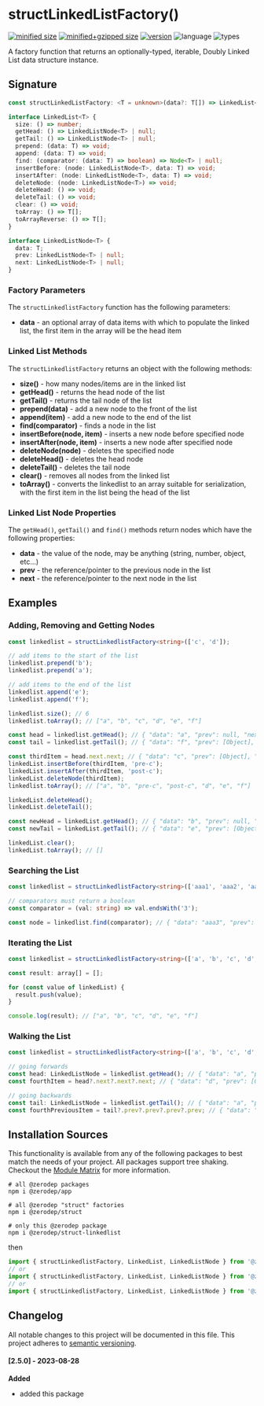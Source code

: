 # structLinkedListFactory()

[![minified size](https://img.shields.io/bundlephobia/min/@zerodep/struct-linkedlist?style=flat-square&color=blue)](https://bundlephobia.com/package/@zerodep/struct-linkedlist)
[![minified+gzipped size](https://img.shields.io/bundlephobia/minzip/@zerodep/struct-linkedlist?style=flat-square&color=blue)](https://bundlephobia.com/package/@zerodep/struct-linkedlist)
[![version](https://img.shields.io/npm/v/@zerodep/struct-linkedlist?style=flat-square&color=blue)](https://www.npmjs.com/package/@zerodep/struct-linkedlist)
![language](https://img.shields.io/badge/typescript-100%25-blue?style=flat-square)
![types](https://img.shields.io/badge/types-included-blue?style=flat-square)

A factory function that returns an optionally-typed, iterable, Doubly Linked List data structure instance.

## Signature

```typescript
const structLinkedListFactory: <T = unknown>(data?: T[]) => LinkedList<T>;

interface LinkedList<T> {
  size: () => number;
  getHead: () => LinkedListNode<T> | null;
  getTail: () => LinkedListNode<T> | null;
  prepend: (data: T) => void;
  append: (data: T) => void;
  find: (comparator: (data: T) => boolean) => Node<T> | null;
  insertBefore: (node: LinkedListNode<T>, data: T) => void;
  insertAfter: (node: LinkedListNode<T>, data: T) => void;
  deleteNode: (node: LinkedListNode<T>) => void;
  deleteHead: () => void;
  deleteTail: () => void;
  clear: () => void;
  toArray: () => T[];
  toArrayReverse: () => T[];
}

interface LinkedListNode<T> {
  data: T;
  prev: LinkedListNode<T> | null;
  next: LinkedListNode<T> | null;
}
```

### Factory Parameters

The `structLinkedlistFactory` function has the following parameters:

- **data** - an optional array of data items with which to populate the linked list, the first item in the array will be the head item

### Linked List Methods

The `structLinkedlistFactory` returns an object with the following methods:

- **size()** - how many nodes/items are in the linked list
- **getHead()** - returns the head node of the list
- **getTail()** - returns the tail node of the list
- **prepend(data)** - add a new node to the front of the list
- **append(item)** - add a new node to the end of the list
- **find(comparator)** - finds a node in the list
- **insertBefore(node, item)** - inserts a new node before specified node
- **insertAfter(node, item)** - inserts a new node after specified node
- **deleteNode(node)** - deletes the specified node
- **deleteHead()** - deletes the head node
- **deleteTail()** - deletes the tail node
- **clear()** - removes all nodes from the linked list
- **toArray()** - converts the linkedlist to an array suitable for serialization, with the first item in the list being the head of the list

### Linked List Node Properties

The `getHead()`, `getTail()` and `find()` methods return nodes which have the following properties:

- **data** - the value of the node, may be anything (string, number, object, etc...)
- **prev** - the reference/pointer to the previous node in the list
- **next** - the reference/pointer to the next node in the list

## Examples

### Adding, Removing and Getting Nodes

```typescript
const linkedlist = structLinkedlistFactory<string>(['c', 'd']);

// add items to the start of the list
linkedlist.prepend('b');
linkedlist.prepend('a');

// add items to the end of the list
linkedlist.append('e');
linkedlist.append('f');

linkedlist.size(); // 6
linkedlist.toArray(); // ["a", "b", "c", "d", "e", "f"]

const head = linkedlist.getHead(); // { "data": "a", "prev": null, "next": [Object] }
const tail = linkedlist.getTail(); // { "data": "f", "prev": [Object], "next": null }

const thirdItem = head.next.next; // { "data": "c", "prev": [Object], "next": [Object] }
linkedList.insertBefore(thirdItem, 'pre-c');
linkedList.insertAfter(thirdItem, 'post-c');
linkedList.deleteNode(thirdItem);
linkedlist.toArray(); // ["a", "b", "pre-c", "post-c", "d", "e", "f"]

linkedList.deleteHead();
linkedList.deleteTail();

const newHead = linkedList.getHead(); // { "data": "b", "prev": null, "next": [Object] }
const newTail = linkedList.getTail(); // { "data": "e", "prev": [Object], "next": null }

linkedList.clear();
linkedList.toArray(); // []
```

### Searching the List

```typescript
const linkedlist = structLinkedlistFactory<string>(['aaa1', 'aaa2', 'aaa3', 'aaa4', 'aaa5']);

// comparators must return a boolean
const comparator = (val: string) => val.endsWith('3');

const node = linkedlist.find(comparator); // { "data": "aaa3", "prev": [Object], "next": [Object] }
```

### Iterating the List

```typescript
const linkedlist = structLinkedlistFactory<string>(['a', 'b', 'c', 'd', 'e', 'f']);

const result: array[] = [];

for (const value of linkedList) {
  result.push(value);
}

console.log(result); // ["a", "b", "c", "d", "e", "f"]
```

### Walking the List

```typescript
const linkedlist = structLinkedlistFactory<string>(['a', 'b', 'c', 'd', 'e', 'f']);

// going forwards
const head: LinkedListNode = linkedlist.getHead(); // { "data": "a", "prev": null, "next": [Object] }
const fourthItem = head?.next?.next?.next; // { "data": "d", "prev": [Object], "next": [Object] }

// going backwards
const tail: LinkedListNode = linkedlist.getTail(); // { "data": "a", "prev": [Object] , "next": null}
const fourthPreviousItem = tail?.prev?.prev?.prev?.prev; // { "data": "b", "prev": [Object], "next": [Object] }
```

## Installation Sources

This functionality is available from any of the following packages to best match the needs of your project. All packages support tree shaking. Checkout the [Module Matrix](/) for more information.

```shell
# all @zerodep packages
npm i @zerodep/app

# all @zerodep "struct" factories
npm i @zerodep/struct

# only this @zerodep package
npm i @zerodep/struct-linkedlist
```

then

```javascript
import { structLinkedlistFactory, LinkedList, LinkedListNode } from '@zerodep/app';
// or
import { structLinkedlistFactory, LinkedList, LinkedListNode } from '@zerodep/struct';
// or
import { structLinkedlistFactory, LinkedList, LinkedListNode } from '@zerodep/struct-linkedlist';
```

## Changelog

All notable changes to this project will be documented in this file. This project adheres to [semantic versioning](https://semver.org/spec/v2.0.0.html).

#### [2.5.0] - 2023-08-28

**Added**

- added this package
